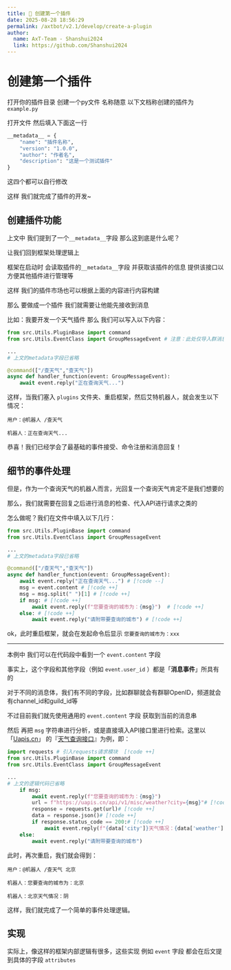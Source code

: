 ```yaml
---
title: 🔌 创建第一个插件
date: 2025-08-28 18:56:29
permalink: /axtbot/v2.1/develop/create-a-plugin
author:
  name: AxT-Team - Shanshui2024
  link: https://github.com/Shanshui2024
---
```


# 创建第一个插件
打开你的插件目录 创建一个py文件 名称随意 以下文档称创建的插件为 `example.py`

打开文件 然后填入下面这一行
``` python
__metadata__ = {
    "name": "插件名称",
    "version": "1.0.0",
    "author": "作者名",
    "description": "这是一个测试插件"
}
```
这四个都可以自行修改

这样 我们就完成了插件的开发~

## 创建插件功能
上文中 我们提到了一个`__metadata__`字段 那么这到底是什么呢？

让我们回到框架处理逻辑上

框架在启动时 会读取插件的`__metadata__`字段 并获取该插件的信息 提供该接口以方便其他插件进行管理等

这样 我们的插件市场也可以根据上面的内容进行内容构建

那么 要做成一个插件 我们就需要让他能先接收到消息

比如：我要开发一个天气插件 那么 我们可以写入以下内容：

``` python
from src.Utils.PluginBase import command
from src.Utils.EventClass import GroupMessageEvent # 注意：此处仅导入群消息事件，实际还有其他的，我们日后再说

...
# 上文的metadata字段已省略

@command(["/查天气","查天气"])
async def handler_function(event: GroupMessageEvent):
    await event.reply("正在查询天气...")
```

这样，当我们塞入 `plugins` 文件夹、重启框架，然后艾特机器人，就会发生以下情况：

```
用户：@机器人 /查天气

机器人：正在查询天气...
```

恭喜！我们已经学会了最基础的事件接受、命令注册和消息回复！

## 细节的事件处理
但是，作为一个查询天气的机器人而言，光回复一个查询天气肯定不是我们想要的

那么，我们就需要在回复之后进行消息的检查、代入API进行请求之类的

怎么做呢？我们在文件中填入以下几行：

``` python
from src.Utils.PluginBase import command
from src.Utils.EventClass import GroupMessageEvent

...
# 上文的metadata字段已省略

@command(["/查天气","查天气"])
async def handler_function(event: GroupMessageEvent):
    await event.reply("正在查询天气...") # [!code --]
    msg = event.content # [!code ++]
    msg = msg.split(" ")[1] # [!code ++]
    if msg: # [!code ++]
        await event.reply(f"您要查询的城市为：{msg}")  # [!code ++]
    else: # [!code ++]
        await event.reply("请附带要查询的城市") # [!code ++]
```

ok，此时重启框架，就会在发起命令后显示 `您要查询的城市为：xxx`

---

本例中 我们可以在代码段中看到一个 `event.content` 字段

事实上，这个字段和其他字段（例如 `event.user_id` ）都是「**消息事件**」所具有的

对于不同的消息体，我们有不同的字段，比如群聊就会有群聊OpenID，频道就会有channel_id和guild_id等

不过目前我们就先使用通用的 `event.content` 字段 获取到当前的消息串

然后 再把 `msg` 字符串进行分析，或是直接填入API接口里进行检索。这里以 「[Uapis.cn](https://uapis.cn/)」 的『[天气查询接口](https://uapis.cn/docs/api-reference/get-misc-weather)』为例，即：

``` python
import requests # 引入requests请求模块  [!code ++]
from src.Utils.PluginBase import command
from src.Utils.EventClass import GroupMessageEvent

...
# 上文的逻辑代码已省略
    if msg:
        await event.reply(f"您要查询的城市为：{msg}")
        url = f"https://uapis.cn/api/v1/misc/weather?city={msg}"# [!code ++]
        response = requests.get(url)# [!code ++]
        data = response.json()# [!code ++]
        if response.status_code == 200:# [!code ++]
            await event.reply(f"{data['city']}天气情况：{data['weather']}")# [!code ++]
    else:
        await event.reply("请附带要查询的城市")
```

此时，再次重启，我们就会得到：
```
用户：@机器人 /查天气 北京

机器人：您要查询的城市为：北京

机器人：北京天气情况：阴
```

这样，我们就完成了一个简单的事件处理逻辑。

## 实现
实际上，像这样的框架内部逻辑有很多，这些实现 例如 `event` 字段 都会在后文提到具体的字段 `attributes`